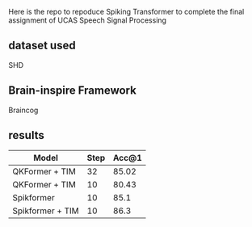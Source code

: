 Here is the repo to repoduce Spiking Transformer to complete the final assignment of UCAS Speech Signal Processing 

## dataset used
SHD

## Brain-inspire Framework
Braincog

## results
| Model           | Step | Acc@1 |
|------------------|------|-------|
| QKFormer + TIM   | 32   | 85.02 |
| QKFormer + TIM    | 10   | 80.43 |
|Spikformer | 10 | 85.1 |  
|Spikformer + TIM | 10 | 86.3| 


